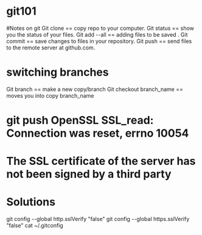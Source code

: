 # git101

#Notes on git
Git clone == copy repo to your computer.
Git status == show you the status of your files.
Git add --all == adding files to be saved .
Git commit == save changes to files in your repository.
Git push == send files to the remote server at github.com.


# switching branches
Git branch == make a new copy/branch
Git checkout branch_name == moves you into copy branch_name

# git push   OpenSSL SSL_read: Connection was reset, errno 10054
# The SSL certificate of the server has not been signed by a third party
# Solutions
git config --global http.sslVerify "false"
git config --global https.sslVerify "false"
cat ~/.gitconfig

